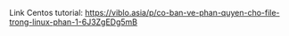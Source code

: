 Link Centos tutorial: https://viblo.asia/p/co-ban-ve-phan-quyen-cho-file-trong-linux-phan-1-6J3ZgEDg5mB
